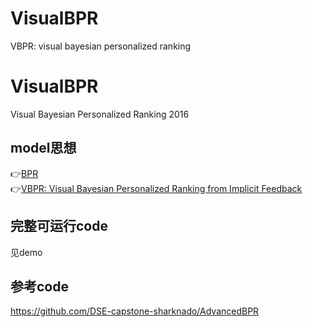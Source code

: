 # VisualBPR
VBPR: visual bayesian personalized ranking
# VisualBPR
Visual Bayesian Personalized Ranking 2016
## model思想
👉[BPR](https://arxiv.org/pdf/1205.2618)  
👉[VBPR: Visual Bayesian Personalized Ranking from Implicit Feedback](https://www.aaai.org/ocs/index.php/AAAI/AAAI16/paper/download/11914/11576)

## 完整可运行code
见demo

## 参考code
https://github.com/DSE-capstone-sharknado/AdvancedBPR

